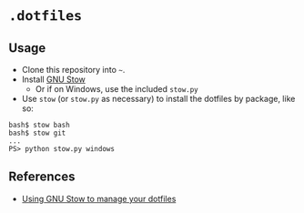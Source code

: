 # `.dotfiles`

## Usage

* Clone this repository into `~`.
* Install [GNU Stow](http://www.gnu.org/software/stow/)
    * Or if on Windows, use the included `stow.py`
* Use `stow` (or `stow.py` as necessary) to install the dotfiles by package, like so:

```
bash$ stow bash
bash$ stow git
...
PS> python stow.py windows
```

## References

* [Using GNU Stow to manage your dotfiles](http://brandon.invergo.net/news/2012-05-26-using-gnu-stow-to-manage-your-dotfiles.html)
